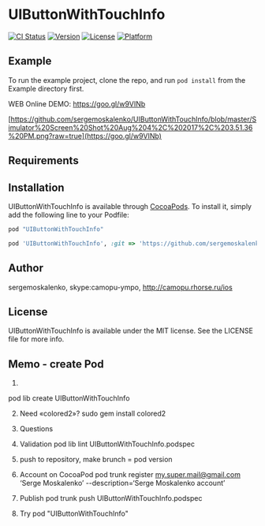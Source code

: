 # UIButtonWithTouchInfo

[![CI Status](http://img.shields.io/travis/sergemoskalenko/UIButtonWithTouchInfo.svg?style=flat)](https://travis-ci.org/sergemoskalenko/UIButtonWithTouchInfo)
[![Version](https://img.shields.io/cocoapods/v/UIButtonWithTouchInfo.svg?style=flat)](http://cocoapods.org/pods/UIButtonWithTouchInfo)
[![License](https://img.shields.io/cocoapods/l/UIButtonWithTouchInfo.svg?style=flat)](http://cocoapods.org/pods/UIButtonWithTouchInfo)
[![Platform](https://img.shields.io/cocoapods/p/UIButtonWithTouchInfo.svg?style=flat)](http://cocoapods.org/pods/UIButtonWithTouchInfo)

## Example

To run the example project, clone the repo, and run `pod install` from the Example directory first.

WEB Online DEMO:
https://goo.gl/w9VINb

[https://github.com/sergemoskalenko/UIButtonWithTouchInfo/blob/master/Simulator%20Screen%20Shot%20Aug%204%2C%202017%2C%203.51.36%20PM.png?raw=true](https://goo.gl/w9VINb) 

## Requirements

## Installation

UIButtonWithTouchInfo is available through [CocoaPods](http://cocoapods.org). To install
it, simply add the following line to your Podfile:

```ruby
pod "UIButtonWithTouchInfo"
```

```ruby
pod 'UIButtonWithTouchInfo', :git => 'https://github.com/sergemoskalenko/UIButtonWithTouchInfo.git'
```

## Author

sergemoskalenko, skype:camopu-ympo, http://camopu.rhorse.ru/ios

## License

UIButtonWithTouchInfo is available under the MIT license. See the LICENSE file for more info.

## Memo - create Pod

1.
pod lib create UIButtonWithTouchInfo

2. Need «colored2»?
sudo gem install colored2

3. Questions

4. Validation
pod lib lint UIButtonWithTouchInfo.podspec

6. push to repository, make brunch = pod version

5. Account on CocoaPod
pod trunk register my.super.mail@gmail.com ‘Serge Moskalenko’ --description=‘Serge Moskalenko account’

6. Publish
pod trunk push UIButtonWithTouchInfo.podspec

7. Try
pod "UIButtonWithTouchInfo"


